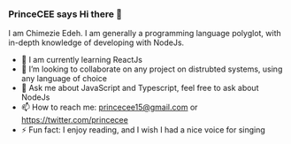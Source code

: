 ### PrinceCEE says Hi there 👋
I am Chimezie Edeh. I am generally a programming language polyglot, with in-depth knowledge of developing with NodeJs.

- 🔭 I am currently learning ReactJs
- 👯 I’m looking to collaborate on any project on distrubted systems, using any language of choice
- 💬 Ask me about JavaScript and Typescript, feel free to ask about NodeJs
- 📫 How to reach me: princecee15@gmail.com or https://twitter.com/princecee
- ⚡ Fun fact: I enjoy reading, and I wish I had a nice voice for singing
